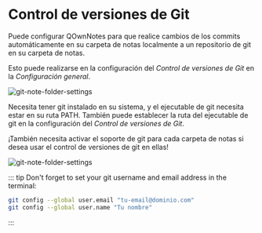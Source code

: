 # Control de versiones de Git

Puede configurar QOwnNotes para que realice cambios de los commits automáticamente en su carpeta de notas localmente a un repositorio de git en su carpeta de notas.

Esto puede realizarse en la configuración del _Control de versiones de Git_ en la _Configuración general_.

![git-note-folder-settings](/img/git/settings.png)

Necesita tener git instalado en su sistema, y el ejecutable de git necesita estar en su ruta PATH. También puede establecer la ruta del ejecutable de git en la configuración del _Control de versiones de Git_.

¡También necesita activar el soporte de git para cada carpeta de notas si desea usar el control de versiones de git en ellas!

![git-note-folder-settings](/img/git/note-folder-settings.png)

::: tip
Don't forget to set your git username and email address in the terminal:

```bash
git config --global user.email "tu-email@dominio.com"
git config --global user.name "Tu nombre"
```

:::
